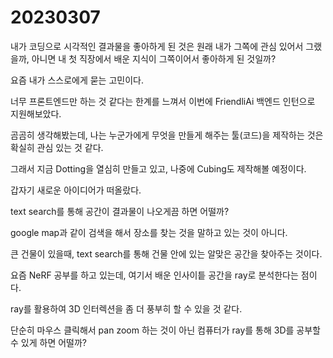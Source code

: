 # 20230307

내가 코딩으로 시각적인 결과물을 좋아하게 된 것은 원래 내가 그쪽에 관심 있어서 그랬을까, 아니면 내 첫 직장에서 배운 지식이 그쪽이어서 좋아하게 된 것일까?

요즘 내가 스스로에게 묻는 고민이다. 

너무 프론트엔드만 하는 것 같다는 한계를 느껴서 이번에 FriendliAi 백엔드 인턴으로 지원해보았다. 

곰곰히 생각해봤는데, 나는 누군가에게 무엇을 만들게 해주는 툴(코드)을 제작하는 것은 확실히 관심 있는 것 같다.

그래서 지금 Dotting을 열심히 만들고 있고, 나중에 Cubing도 제작해볼 예정이다.

갑자기 새로운 아이디어가 떠올랐다. 

text search를 통해 공간이 결과물이 나오게끔 하면 어떨까?

google map과 같이 검색을 해서 장소를 찾는 것을 말하고 있는 것이 아니다.

큰 건물이 있을때, text search를 통해 건물 안에 있는 알맞은 공간을 찾아주는 것이다.

요즘 NeRF 공부를 하고 있는데, 여기서 배운 인사이틑 공간을 ray로 분석한다는 점이다. 

ray를 활용하여 3D 인터렉션을 좀 더 풍부히 할 수 있을 것 같다.

단순히 마우스 클릭해서 pan zoom 하는 것이 아닌 컴퓨터가 ray를 통해 3D를 공부할 수 있게 하면 어떨까?
